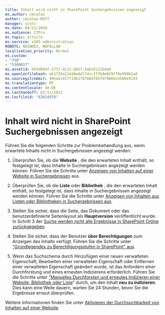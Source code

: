 ```yaml
---
title: Inhalt wird nicht in SharePoint Suchergebnissen angezeigt
ms.author: cmcatee
author: cmcatee-MSFT
manager: scotv
ms.date: 04/21/2020
ms.audience: ITPro
ms.topic: article
ms.service: o365-administration
ROBOTS: NOINDEX, NOFOLLOW
localization_priority: Normal
ms.custom:
- "750"
- "5300017"
ms.assetid: 693db84f-2737-4c21-b027-4ab3d121b4a8
ms.openlocfilehash: eb1735e21449add17dccfffb9e029ff9e999b1a8
ms.sourcegitcommit: 49eaa1417714617d768df85fd79b65e35b6e5c83
ms.translationtype: MT
ms.contentlocale: de-DE
ms.lasthandoff: 02/11/2022
ms.locfileid: "62654970"
---
```

# <a name="content-doesnt-appear-in-sharepoint-search-results"></a>Inhalt wird nicht in SharePoint Suchergebnissen angezeigt

Führen Sie die folgenden Schritte zur Problembehandlung aus, wenn erwartete Inhalte nicht in Suchergebnissen angezeigt werden:
  
1. Überprüfen Sie, ob die **Website** , die den erwarteten Inhalt enthält, so festgelegt ist, dass Inhalte in Suchergebnissen angezeigt werden können. Führen Sie die Schritte unter [Anzeigen von Inhalten auf einer Website in Suchergebnissen](https://docs.microsoft.com/sharepoint/make-site-content-searchable#show-content-on-a-site-in-search-results) aus.

2. Überprüfen Sie, ob die **Liste** oder **Bibliothek** , die den erwarteten Inhalt enthält, so festgelegt ist, dass Inhalte in Suchergebnissen angezeigt werden können. Führen Sie die Schritte unter [Anzeigen von Inhalten aus Listen oder Bibliotheken in Suchergebnissen aus](https://docs.microsoft.com/sharepoint/make-site-content-searchable#show-content-from-lists-or-libraries-in-search-results).

3. Stellen Sie sicher, dass die Seite, das Dokument oder das benutzerdefinierte Seitenlayout als **Hauptversion** veröffentlicht wurde. In Schritt 3 der [Suche werden nicht alle Ergebnisse in SharePoint Online zurückgegeben](https://go.microsoft.com/fwlink/?linkid=874525).

4. Stellen Sie sicher, dass der Benutzer **über Berechtigungen** zum Anzeigen des Inhalts verfügt. Führen Sie die Schritte unter ["Grundlegendes zu Berechtigungsstufen in SharePoint" aus](https://docs.microsoft.com/sharepoint/understanding-permission-levels).
    
5. Wenn das Suchschema durch Hinzufügen einer neuen verwalteten Eigenschaft, Bearbeiten einer verwalteten Eigenschaft oder Entfernen einer verwalteten Eigenschaft geändert wurde, ist das Anfordern einer Durchforstung und eines erneuten Indizierens erforderlich. Führen Sie die Schritte unter ["Manuelles Durchforsten und erneutes Indizieren einer Website, Bibliothek oder Liste](https://docs.microsoft.com/sharepoint/crawl-site-content)" durch, um den Inhalt **neu zu indizieren**. Dies kann eine Weile dauern, warten Sie 24 Stunden, bevor Sie die Ergebnisse erneut überprüfen.

Weitere Informationen finden Sie unter [Aktivieren der Durchsuchbarkeit von Inhalten auf einer Website](https://docs.microsoft.com/sharepoint/make-site-content-searchable). 
  
